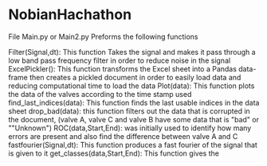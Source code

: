 # NobianHachathon


File Main.py or Main2.py Preforms the following functions 

Filter(Signal,dt): This function Takes the signal and makes it pass through a low band pass frequency filter in order to reduce noise in the signal 
ExcelPickler(): This function transforms the Excel sheet into a Pandas data-frame then creates a pickled document in order to easily load data 
                and reducing computational time to load the data 
Plot(data): This function plots the data of the valves according to the time stamp used 
find_last_indices(data): This function finds the last usable indices in the data sheet
drop_bad(data): this function filters out the data that is corrupted in the document, (valve A, valve C and valve B have some data that is "bad" or ""Unknown")
ROC(data,Start,End): was initially used to identify how many errors are present and also find the difference between valve A and C
fastfourier(Signal,dt): This function produces a fast fourier of the signal that is given to it
get_classes(data,Start,End): This function gives the 
